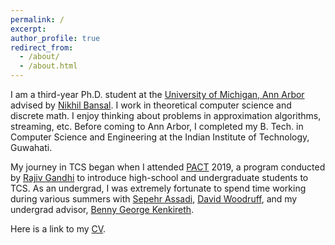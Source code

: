 ```yaml
---
permalink: /
excerpt: 
author_profile: true
redirect_from: 
  - /about/
  - /about.html
---
```

I am a third-year Ph.D. student at the [University of Michigan, Ann Arbor](https://theory.engin.umich.edu/) advised by [Nikhil Bansal](https://bansal.engin.umich.edu/).  I work in theoretical computer science and discrete math. I enjoy thinking about problems in approximation algorithms, streaming, etc.  Before coming to Ann Arbor, I completed my B. Tech. in Computer Science and Engineering at the Indian Institute of Technology, Guwahati. 


My journey in TCS began when I attended [PACT](https://algorithmicthinking.org/) 2019, a program conducted by [Rajiv Gandhi](https://crab.rutgers.edu/users/rajivg/) to introduce high-school and undergraduate students to TCS. As an undergrad, I was extremely fortunate to spend time working during various summers with [Sepehr Assadi](https://sepehr.assadi.info/), [David Woodruff](https://www.cs.cmu.edu/~dwoodruf/), and my undergrad advisor, [Benny George Kenkireth](https://www.iitg.ac.in/ben/). 

Here is a link to my [CV](https://milind-prabhu.github.io/files/resume.pdf).


